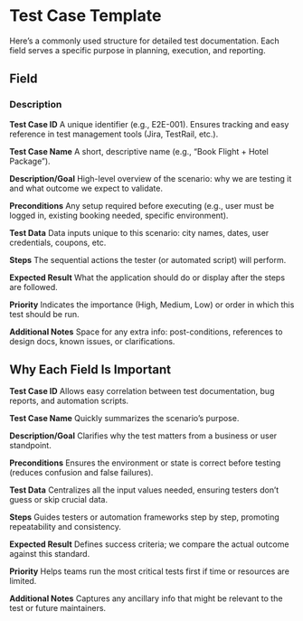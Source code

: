 # Test Case Template

Here’s a commonly used structure for detailed test documentation. Each field serves a specific purpose in planning, execution, and reporting.

## Field

### Description

**Test Case ID**
A unique identifier (e.g., E2E-001). Ensures tracking and easy reference in test management tools (Jira, TestRail, etc.).

**Test Case Name**
A short, descriptive name (e.g., “Book Flight + Hotel Package”).

**Description/Goal**
High-level overview of the scenario: why we are testing it and what outcome we expect to validate.

**Preconditions**
Any setup required before executing (e.g., user must be logged in, existing booking needed, specific environment).

**Test Data**
Data inputs unique to this scenario: city names, dates, user credentials, coupons, etc.

**Steps**
The sequential actions the tester (or automated script) will perform.

**Expected Result**
What the application should do or display after the steps are followed.

**Priority**
Indicates the importance (High, Medium, Low) or order in which this test should be run.

**Additional Notes**
Space for any extra info: post-conditions, references to design docs, known issues, or clarifications.

## Why Each Field Is Important

**Test Case ID**
Allows easy correlation between test documentation, bug reports, and automation scripts.

**Test Case Name**
Quickly summarizes the scenario’s purpose.

**Description/Goal**
Clarifies why the test matters from a business or user standpoint.

**Preconditions**
Ensures the environment or state is correct before testing (reduces confusion and false failures).

**Test Data**
Centralizes all the input values needed, ensuring testers don’t guess or skip crucial data.

**Steps**
Guides testers or automation frameworks step by step, promoting repeatability and consistency.

**Expected Result**
Defines success criteria; we compare the actual outcome against this standard.

**Priority**
Helps teams run the most critical tests first if time or resources are limited.

**Additional Notes**
Captures any ancillary info that might be relevant to the test or future maintainers.
